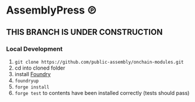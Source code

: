 # AssemblyPress ℗

## THIS BRANCH IS UNDER CONSTRUCTION

### Local Development

1. `git clone https://github.com/public-assembly/onchain-modules.git`
2. cd into cloned folder
3. install [Foundry](https://github.com/foundry-rs/foundry)
4. `foundryup`
5. `forge install`
6. `forge test` to contents have been installed correctly (tests should pass)
